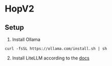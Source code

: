 # HopV2

## Setup

1. Install Ollama

`curl -fsSL https://ollama.com/install.sh | sh`

2. Install LiteLLM according to the [docs](https://docs.litellm.ai/docs/proxy/deploy)